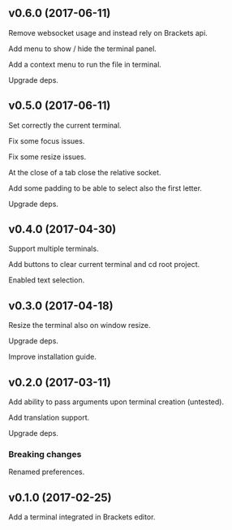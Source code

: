## v0.6.0 (2017-06-11)

Remove websocket usage and instead rely on Brackets api.

Add menu to show / hide the terminal panel.

Add a context menu to run the file in terminal.

Upgrade deps.


## v0.5.0 (2017-06-11)

Set correctly the current terminal.

Fix some focus issues.

Fix some resize issues.

At the close of a tab close the relative socket.

Add some padding to be able to select also the first letter.

Upgrade deps.


## v0.4.0 (2017-04-30)

Support multiple terminals.

Add buttons to clear current terminal and cd root project.

Enabled text selection.


## v0.3.0 (2017-04-18)

Resize the terminal also on window resize.

Upgrade deps.

Improve installation guide.


## v0.2.0 (2017-03-11)

Add ability to pass arguments upon terminal creation (untested).

Add translation support.

Upgrade deps.

### Breaking changes

Renamed preferences.


## v0.1.0 (2017-02-25)

Add a terminal integrated in Brackets editor.
